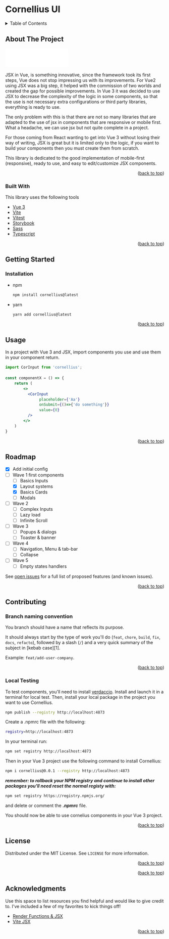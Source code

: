 # Cornellius UI

<!-- TABLE OF CONTENTS -->
<details>
  <summary>Table of Contents</summary>
  <ol>
    <li>
      <a href="#about-the-project">About The Project</a>
      <ul>
        <li><a href="#built-with">Built With</a></li>
      </ul>
    </li>
    <li>
      <a href="#getting-started">Getting Started</a>
      <ul>
        <li><a href="#prerequisites">Prerequisites</a></li>
        <li><a href="#installation">Installation</a></li>
      </ul>
    </li>
    <li><a href="#usage">Usage</a></li>
    <li><a href="#roadmap">Roadmap</a></li>
    <li>
    <a href="#contributing">Contributing</a>
    <ul>
        <li><a href="#branch-naming-convention">Branch naming convention</a></li>
        <li><a href="#local-testing">Local Testing</a></li>
      </ul>
      </li>
    <li><a href="#license">License</a></li>
    <li><a href="#contact">Contact</a></li>
    <li><a href="#acknowledgments">Acknowledgments</a></li>
  </ol>
</details>




<!-- ABOUT THE PROJECT -->
## About The Project

[![mym][mym-logo]](https://mym.fans)

JSX in Vue, is something innovative, since the framework took its first steps, Vue does not stop impressing us with its improvements. For Vue2 using JSX was a big step, it helped with the commission of two worlds and created the gap for possible improvements. In Vue 3 it was decided to use JSX to decrease the complexity of the logic in some components, so that the use is not necessary extra configurations or third party libraries, everything is ready to use. 

The only problem with this is that there are not so many libraries that are adapted to the use of jsx in components that are responsive or mobile first. What a headache, we can use jsx but not quite complete in a project.

For those coming from React wanting to get into Vue 3 without losing their way of writing, JSX is great but it is limited only to the logic, if you want to build your components then you must create them from scratch.

This library is dedicated to the good implementation of mobile-first (responsive), ready to use, and easy to edit/customize JSX components.

<p align="right">(<a href="#top">back to top</a>)</p>



### Built With

This library uses the following tools

* [Vue 3](https://vuejs.org/)
* [Vite](https://vitejs.dev/)
* [Vitest](https://vitest.dev/)
* [Storybook](https://storybook.js.org/)
* [Sass](https://sass-lang.com/)
* [Typescript](https://www.typescriptlang.org/)

<p align="right">(<a href="#top">back to top</a>)</p>



<!-- GETTING STARTED -->
## Getting Started


### Installation

* npm
  ```sh
  npm install cornellius@latest 
  ```
* yarn
  ```sh
  yarn add cornellius@latest 
  ```


<p align="right">(<a href="#top">back to top</a>)</p>



<!-- USAGE EXAMPLES -->
## Usage

In a project with Vue 3 and JSX, import components you use and use them in your component return.

   ```jsx
   import CorInput from 'cornellius';

   const componentX = () => {
       return (
           <>
             <CorInput
                  placeholder={'Aa'}
                  onSubmit={()=>{'do something'}}
                  value={0}
             />
           </>
       )
   }
   ```

<p align="right">(<a href="#top">back to top</a>)</p>



<!-- ROADMAP -->
## Roadmap

- [x] Add initial config
- [ ] Wave 1 first components
    - [ ] Basics Inputs
    - [x] Layout systems
    - [x] Basics Cards
    - [ ] Modals
- [ ] Wave 2 
    - [ ] Complex Inputs
    - [ ] Lazy load
    - [ ] Infinite Scroll
- [ ] Wave 3
    - [ ] Popups & dialogs
    - [ ] Toaster & banner
- [ ] Wave 4
    - [ ] Navigation, Menu & tab-bar
    - [ ] Collapse
 - [ ] Wave 5
    - [ ] Empty states handlers

See [open issues](https://github.com/MYM-Tech/frontend-library/issues/) for a full list of proposed features (and known issues).

<p align="right">(<a href="#top">back to top</a>)</p>



<!-- CONTRIBUTING -->
## Contributing

### Branch naming convention

You branch should have a name that reflects its purpose.

It should always start by the type of work you'll do (`feat`, `chore`, `build`, `fix`, `docs`, `refacto`), followed by a slash (`/`) and a very quick summary of the subject in [kebab case][1].

Example: `feat/add-user-company`.

<p align="right">(<a href="#top">back to top</a>)</p>


### Local Testing

To test components, you'll need to install [verdaccio](https://verdaccio.org/fr-fr/). Install and launch it in a terminal for local test. Then, install your local package in the project you want to use Cornellius. 

```sh
npm publish --registry http://localhost:4873  
```

Create a .npmrc file with the following:

```sh
registry=http://localhost:4873
```

In your terminal run:

```sh
npm set registry http://localhost:4873
```

Then in your Vue 3 project use the following command to install Cornellius:

```sh
npm i cornellius@0.0.1 --registry http://localhost:4873 

```

***remember: to rollback your NPM registry and continue to install other packages you'll need reset the normal registy with:***

```sh
npm set registry https://registry.npmjs.org/
```
and delete or comment the ***.npmrc*** file.

You should now be able to use cornelius components in your Vue 3 project.

<p align="right">(<a href="#top">back to top</a>)</p>


<!-- LICENSE -->
## License

Distributed under the MIT License. See `LICENSE` for more information.

<p align="right">(<a href="#top">back to top</a>)</p>


<p align="right">(<a href="#top">back to top</a>)</p>



<!-- ACKNOWLEDGMENTS -->
## Acknowledgments

Use this space to list resources you find helpful and would like to give credit to. I've included a few of my favorites to kick things off!

* [Render Functions & JSX](https://vuejs.org/guide/extras/render-function.html)
* [Vite JSX](https://vitejs.dev/guide/features.html#jsx)


<p align="right">(<a href="#top">back to top</a>)</p>



<!-- MARKDOWN LINKS & IMAGES -->
<!-- https://www.markdownguide.org/basic-syntax/#reference-style-links -->
[mym-logo]: public/mym.svg
